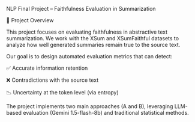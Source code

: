 NLP Final Project – Faithfulness Evaluation in Summarization


📌 Project Overview

This project focuses on evaluating faithfulness in abstractive text summarization.
We work with the XSum and XSumFaithful datasets to analyze how well generated summaries remain true to the source text.

Our goal is to design automated evaluation metrics that can detect:

✅ Accurate information retention

❌ Contradictions with the source text

📉 Uncertainty at the token level (via entropy)

The project implements two main approaches (A and B), leveraging LLM-based evaluation (Gemini 1.5-flash-8b) and traditional statistical methods.

